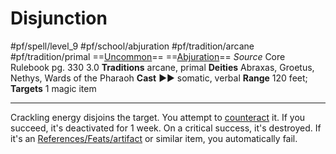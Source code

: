 # Disjunction
#pf/spell/level_9 #pf/school/abjuration #pf/tradition/arcane #pf/tradition/primal
==[Uncommon](../../../Traits/Uncommon.md)== ==[Abjuration](../../../Traits/Abjuration.md)==
*Source* Core Rulebook pg. 330 3.0
**Traditions** arcane, primal
**Deities** Abraxas, Groetus, Nethys, Wards of the Pharaoh
**Cast** ►► somatic, verbal
**Range** 120 feet; **Targets** 1 magic item

---
Crackling energy disjoins the target. You attempt to [counteract](../../../Rules/Counteracting.md) it. If you succeed, it's deactivated for 1 week. On a critical success, it's destroyed. If it's an [References/Feats/artifact](References/Feats/artifact) or similar item, you automatically fail.